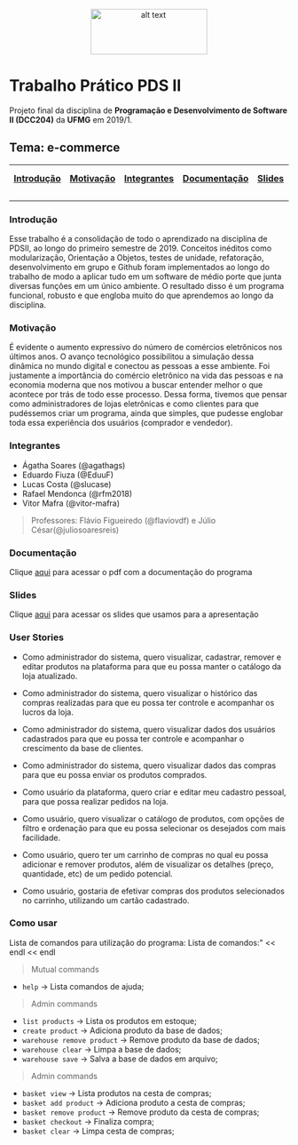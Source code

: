 <p align="center">
<img src="https://upload.wikimedia.org/wikipedia/commons/thumb/c/c3/Logo_UFMG.png/320px-Logo_UFMG.png" alt="alt text" width="210" height="82">
</p>

# Trabalho Prático PDS II
Projeto final da disciplina de **Programação e Desenvolvimento de Software II (DCC204)** da **UFMG** em 2019/1.
## Tema: e-commerce

| [Introdução](#introdução) | [Motivação](#motivação) | [Integrantes](#integrantes) | [Documentação](#documentação) |[Slides](#slides) | [User Stories](#user-stories) | [Como usar](#como-usar) |  
| ----------- | ------------- | -------------- | -------------- | ----------- | ----------- | ----------- | 

---

### Introdução
Esse trabalho é a consolidação de todo o aprendizado na disciplina de PDSII, ao longo do primeiro semestre de 2019. Conceitos inéditos como modularização, Orientação a Objetos, testes de unidade, refatoração, desenvolvimento em grupo e Github foram implementados ao longo do trabalho de modo a aplicar tudo em um software de médio porte que junta diversas funções em um único ambiente. O resultado disso é um programa funcional, robusto e que engloba muito do que aprendemos ao longo da disciplina.

### Motivação
É evidente o aumento expressivo do número de comércios eletrônicos nos últimos anos. O avanço tecnológico possibilitou a simulação dessa dinâmica no mundo digital e conectou as pessoas a esse ambiente. Foi justamente a importância do comércio eletrônico na vida das pessoas e na economia moderna que nos motivou a buscar entender melhor o que acontece por trás de todo esse processo. Dessa forma, tivemos que pensar como administradores de lojas eletrônicas e como clientes para que pudéssemos criar um programa, ainda que simples, que pudesse englobar toda essa experiência dos usuários (comprador e vendedor).

### Integrantes

- Ágatha Soares (@agathags)
- Eduardo Fiuza (@EduuF)
- Lucas Costa (@slucase)
- Rafael Mendonca (@rfm2018)
- Vitor Mafra (@vitor-mafra)

> Professores: Flávio Figueiredo (@flaviovdf) e Júlio César(@juliosoaresreis)

### Documentação
Clique [aqui](https://github.com/pds2/20191-team-21/blob/master/other_arquives/Documenta%C3%A7%C3%A3o%20e-commerce%20(GRUPO%2021).pdf) para acessar o pdf com a documentação do programa

### Slides
Clique [aqui](https://github.com/pds2/20191-team-21/blob/master/other_arquives/Apresentação%20Trabalho%20Final%20-%20PDSII.pdf) para acessar os slides que usamos para a apresentação

### User Stories

- Como administrador do sistema, quero visualizar, cadastrar, remover e editar produtos na plataforma para que eu possa manter o catálogo da loja atualizado.

- Como administrador do sistema, quero visualizar o histórico das compras realizadas para que eu possa ter controle e acompanhar os lucros da loja.

- Como administrador do sistema, quero visualizar dados dos usuários cadastrados para que eu possa ter controle e acompanhar o crescimento da base de clientes.

- Como administrador do sistema, quero visualizar dados das compras para que eu possa enviar os produtos comprados.

- Como usuário da plataforma, quero criar e editar meu cadastro pessoal, para que possa realizar pedidos na loja.

- Como usuário, quero visualizar o catálogo de produtos, com opções de filtro e ordenação para que eu possa selecionar os desejados com mais facilidade.

- Como usuário, quero ter um carrinho de compras no qual eu possa adicionar e remover produtos, além de visualizar os detalhes (preço, quantidade, etc) de um pedido potencial.

- Como usuário, gostaria de efetivar compras dos produtos selecionados no carrinho, utilizando um cartão cadastrado.

### Como usar
Lista de comandos para utilização do programa:
Lista de comandos:" << endl << endl

> Mutual commands
- ``help``                     -> Lista comandos de ajuda;

>Admin commands
- ``list products``            -> Lista os produtos em estoque;
- ``create product``           -> Adiciona produto da base de dados;
- ``warehouse remove product`` -> Remove produto da base de dados;
- ``warehouse clear``          -> Limpa a base de dados;
- ``warehouse save``           -> Salva a base de dados em arquivo;

>Admin commands
- ``basket view``              -> Lista produtos na cesta de compras;
- ``basket add product``       -> Adiciona produto a cesta de compras;
- ``basket remove product``    -> Remove produto da cesta de compras;
- ``basket checkout``          -> Finaliza compra;
- ``basket clear``             -> Limpa cesta de compras;